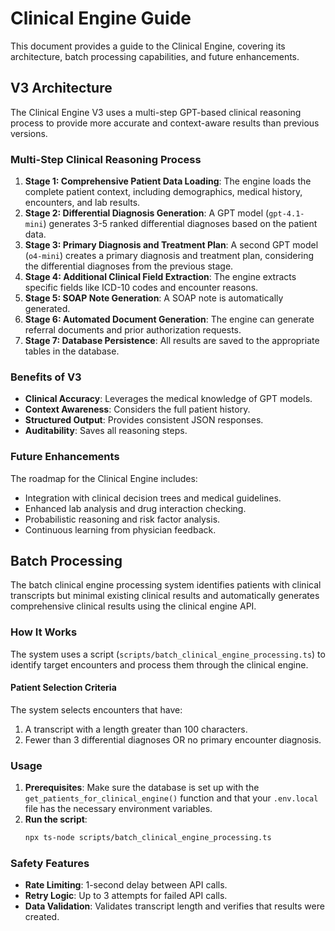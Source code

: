 # Clinical Engine Guide

This document provides a guide to the Clinical Engine, covering its architecture, batch processing capabilities, and future enhancements.

## V3 Architecture

The Clinical Engine V3 uses a multi-step GPT-based clinical reasoning process to provide more accurate and context-aware results than previous versions.

### Multi-Step Clinical Reasoning Process

1.  **Stage 1: Comprehensive Patient Data Loading**: The engine loads the complete patient context, including demographics, medical history, encounters, and lab results.
2.  **Stage 2: Differential Diagnosis Generation**: A GPT model (`gpt-4.1-mini`) generates 3-5 ranked differential diagnoses based on the patient data.
3.  **Stage 3: Primary Diagnosis and Treatment Plan**: A second GPT model (`o4-mini`) creates a primary diagnosis and treatment plan, considering the differential diagnoses from the previous stage.
4.  **Stage 4: Additional Clinical Field Extraction**: The engine extracts specific fields like ICD-10 codes and encounter reasons.
5.  **Stage 5: SOAP Note Generation**: A SOAP note is automatically generated.
6.  **Stage 6: Automated Document Generation**: The engine can generate referral documents and prior authorization requests.
7.  **Stage 7: Database Persistence**: All results are saved to the appropriate tables in the database.

### Benefits of V3

- **Clinical Accuracy**: Leverages the medical knowledge of GPT models.
- **Context Awareness**: Considers the full patient history.
- **Structured Output**: Provides consistent JSON responses.
- **Auditability**: Saves all reasoning steps.

### Future Enhancements

The roadmap for the Clinical Engine includes:
- Integration with clinical decision trees and medical guidelines.
- Enhanced lab analysis and drug interaction checking.
- Probabilistic reasoning and risk factor analysis.
- Continuous learning from physician feedback.

## Batch Processing

The batch clinical engine processing system identifies patients with clinical transcripts but minimal existing clinical results and automatically generates comprehensive clinical results using the clinical engine API.

### How It Works

The system uses a script (`scripts/batch_clinical_engine_processing.ts`) to identify target encounters and process them through the clinical engine.

#### Patient Selection Criteria

The system selects encounters that have:
1. A transcript with a length greater than 100 characters.
2. Fewer than 3 differential diagnoses OR no primary encounter diagnosis.

### Usage

1.  **Prerequisites**: Make sure the database is set up with the `get_patients_for_clinical_engine()` function and that your `.env.local` file has the necessary environment variables.
2.  **Run the script**:
    ```bash
    npx ts-node scripts/batch_clinical_engine_processing.ts
    ```

### Safety Features

- **Rate Limiting**: 1-second delay between API calls.
- **Retry Logic**: Up to 3 attempts for failed API calls.
- **Data Validation**: Validates transcript length and verifies that results were created. 